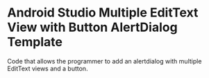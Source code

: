# Android Studio Multiple EditText View with Button AlertDialog Template

Code that allows the programmer to add an alertdialog
with multiple EditText views and a button.  
